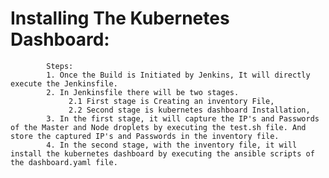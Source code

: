 # Installing The Kubernetes Dashboard:

            Steps:
            1. Once the Build is Initiated by Jenkins, It will directly execute the Jenkinsfile.
            2. In Jenkinsfile there will be two stages.
                 2.1 First stage is Creating an inventory File,
                 2.2 Second stage is kubernetes dashboard Installation,
            3. In the first stage, it will capture the IP's and Passwords of the Master and Node droplets by executing the test.sh file. And store the captured IP's and Passwords in the inventory file.
            4. In the second stage, with the inventory file, it will install the kubernetes dashboard by executing the ansible scripts of the dashboard.yaml file.
            
            

